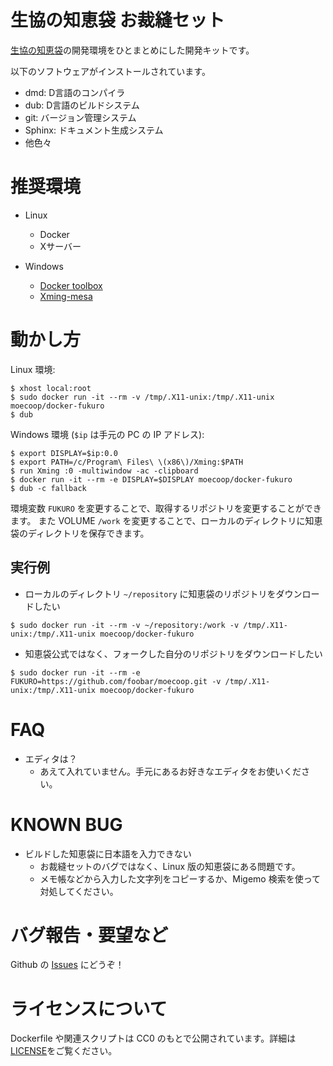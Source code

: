 # 生協の知恵袋 お裁縫セット
[生協の知恵袋](https://github.com/coop-mojo/moecoop)の開発環境をひとまとめにした開発キットです。

以下のソフトウェアがインストールされています。

- dmd: D言語のコンパイラ
- dub: D言語のビルドシステム
- git: バージョン管理システム
- Sphinx: ドキュメント生成システム
- 他色々

# 推奨環境
- Linux
  - Docker
  - Xサーバー

- Windows
  - [Docker toolbox](https://www.docker.com/products/docker-toolbox)
  - [Xming-mesa](http://www.straightrunning.com/XmingNotes/)

# 動かし方

Linux 環境:
```
$ xhost local:root
$ sudo docker run -it --rm -v /tmp/.X11-unix:/tmp/.X11-unix moecoop/docker-fukuro
$ dub
```

Windows 環境 (`$ip` は手元の PC の IP アドレス):
```
$ export DISPLAY=$ip:0.0
$ export PATH=/c/Program\ Files\ \(x86\)/Xming:$PATH
$ run Xming :0 -multiwindow -ac -clipboard
$ docker run -it --rm -e DISPLAY=$DISPLAY moecoop/docker-fukuro
$ dub -c fallback
```

環境変数 `FUKURO` を変更することで、取得するリポジトリを変更することができます。
また VOLUME `/work` を変更することで、ローカルのディレクトリに知恵袋のディレクトリを保存できます。

## 実行例
- ローカルのディレクトリ `~/repository` に知恵袋のリポジトリをダウンロードしたい
```
$ sudo docker run -it --rm -v ~/repository:/work -v /tmp/.X11-unix:/tmp/.X11-unix moecoop/docker-fukuro
```

- 知恵袋公式ではなく、フォークした自分のリポジトリをダウンロードしたい
```
$ sudo docker run -it --rm -e FUKURO=https://github.com/foobar/moecoop.git -v /tmp/.X11-unix:/tmp/.X11-unix moecoop/docker-fukuro
```

# FAQ
- エディタは？
  - あえて入れていません。手元にあるお好きなエディタをお使いください。

# KNOWN BUG
- ビルドした知恵袋に日本語を入力できない
  - お裁縫セットのバグではなく、Linux 版の知恵袋にある問題です。
  - メモ帳などから入力した文字列をコピーするか、Migemo 検索を使って対処してください。

# バグ報告・要望など
Github の [Issues](https://github.com/coop-mojo/docker-fukuro/issues) にどうぞ！

# ライセンスについて
Dockerfile や関連スクリプトは CC0 のもとで公開されています。詳細は[LICENSE](LICENSE)をご覧ください。
